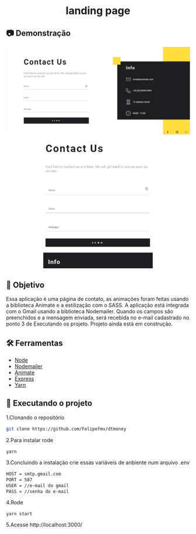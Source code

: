 <div align="center">
	<h1>landing page</h1>
</div>

## :camera: Demonstração

![gif](github/landing-page.gif)

<p align="center">
	<img src="github/AnimaçãoMobile.gif" width="300"/>
</p>

## :dart: Objetivo

Essa aplicação é uma página de contato, as animações foram feitas usando a biblioteca Animate e a estilização com o SASS. A aplicação está integrada com o Gmail usando a biblioteca Nodemailer. Quando os campos são preenchidos e a mensagem enviada, será recebida no e-mail cadastrado no ponto 3 de Executando os projeto.
Projeto ainda está em construção.

## :hammer_and_wrench: Ferramentas

- [Node](https://nodejs.org/)
- [Nodemailer](https://nodemailer.com/)
- [Animate](https://animate.style/)
- [Express](https://expressjs.com/)
- [Yarn](https://yarnpkg.com/)

## :rocket: Executando o projeto

1.Clonando o repositório

```bash
git clone https://github.com/Felipefmv/dtmoney
```

2.Para instalar rode

```
yarn
```

3.Concluindo a instalação crie essas variáveis de anbiente num arquivo .env

```
HOST = smtp.gmail.com
PORT = 587
USER = //e-mail do gmail
PASS = //senha do e-mail
```

4.Rode

```
yarn start
```

5.Acesse http://localhost:3000/
